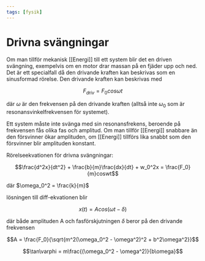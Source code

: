 ```yaml
---
tags: [fysik]
---
```

# Drivna svängningar

Om man tillför mekanisk [[Energi]] till ett system blir det en driven svängning, exempelvis om en motor drar massan på en fjäder upp och ned. Det är ett specialfall då den drivande kraften kan beskrivas som en sinusformad rörelse. Den drivande kraften kan beskrivas med 

$$    F_{driv} = F_0cos\omega t$$

där $\omega$ är den frekvensen på den drivande kraften (alltså inte $\omega_0$ som är resonansvinkelfrekvensen för systemet). 

Ett system måste inte svänga med sin resonansfrekens, beroende på frekvensen fås olika fas och amplitud. Om man tillför [[Energi]] snabbare än den försvinner ökar amplituden, om [[Energi]] tillförs lika snabbt som den försvinner blir amplituden konstant. 

Rörelseekvationen för drivna svängningar:

$$\frac{d^2x}{dt^2} + \frac{b}{m}\frac{dx}{dt} + w_0^2x = \frac{F_0}{m}coswt$$

där $\omega_0^2 = \frac{k}{m}$

lösningen till diff-ekvationen blir

$$x(t) = Acos(\omega t - \delta)$$

där både amplituden A och fasförskjutningen $\delta$ beror på den
drivande frekvensen

$$A = \frac{F_0}{\sqrt{m^2(\omega_0^2 - \omega^2)^2 + b^2\omega^2}}$$

$$\tan\varphi = m\frac{(\omega_0^2 - \omega^2)}{b\omega}$$